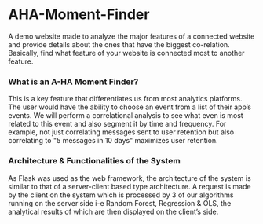# AHA-Moment-Finder
A demo website made to analyze the major features of a connected website and provide details about the ones that have the biggest co-relation. Basically, find what feature of your website is connected most to another feature. 

### What is an A-HA Moment Finder?
This is a key feature that differentiates us from most analytics platforms. The user 
would have the ability to choose an event from a list of their app’s events. We will 
perform a correlational analysis to see what even is most related to this event and 
also segment it by time and frequency. For example, not just correlating messages 
sent to user retention but also correlating to "5 messages in 10 days" maximizes user 
retention.

### Architecture & Functionalities of the System
As Flask was used as the web framework, the architecture of the system is similar to 
that of a server-client based type architecture. A request is made by the client on the 
system which is processed by 3 of our algorithms running on the server side i-e 
Random Forest, Regression & OLS, the analytical results of which are then 
displayed on the client’s side.
